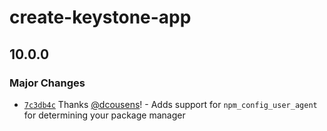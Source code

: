 # create-keystone-app

## 10.0.0

### Major Changes

- [`7c3db4c`](https://github.com/keystonejs/keystone/commit/7c3db4c8ec8d2838ae902c07131e1f2a51372605) Thanks [@dcousens](https://github.com/dcousens)! - Adds support for `npm_config_user_agent` for determining your package manager
